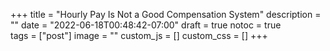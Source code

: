 +++
title = "Hourly Pay Is Not a Good Compensation System"
description = ""
date = "2022-06-18T00:48:42-07:00"
draft = true
notoc = true  
tags = ["post"]
image = ""
custom_js = []
custom_css = []
+++


<!--more-->